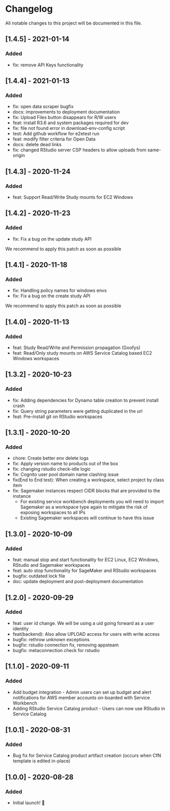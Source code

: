 # Changelog

All notable changes to this project will be documented in this file.

## [1.4.5] - 2021-01-14

### Added
- fix: remove API Keys functionality

## [1.4.4] - 2021-01-13

### Added
- fix: open data scraper bugfix
- docs: improvements to deployment documentation
- fix: Upload Files button disappears for R/W users
- feat: install R3.6 and system packages required for dev
- fix: file not found error in download-env-config script
- test: Add github workflow for e2etest run
- feat: modify filter criteria for Open Data
- docs: delete dead links
- fix: changed RStudio server CSP headers to allow uploads from same-origin

## [1.4.3] - 2020-11-24

### Added
- feat: Support Read/Write Study mounts for EC2 Windows

## [1.4.2] - 2020-11-23

### Added 
- fix: Fix a bug on the update study API

We recommend to apply this patch as soon as possible

## [1.4.1] - 2020-11-18

### Added 
- fix: Handling policy names for windows envs
- fix: Fix a bug on the create study API

We recommend to apply this patch as soon as possible

## [1.4.0] - 2020-11-13

### Added 
- feat: Study Read/Write and Permission propagation (Goofys)
- feat: Read/Only study mounts on AWS Service Catalog based EC2 Windows workspaces

## [1.3.2] - 2020-10-23

### Added 

- fix: Adding dependencies for Dynamo table creation to prevent install crash
- fix: Query string parameters were getting duplicated in the url
- feat: Pre-install git on RStudio workspaces

## [1.3.1] - 2020-10-20

### Added

- chore: Create better env delete logs
- fix: Apply version name to products out of the box
- fix: changing rstudio check-idle logic
- fix: Cognito user pool domain name clashing issue
- fix(End to End test): When creating a workspace, select project by class item
- fix: Sagemaker instances respect CIDR blocks that are provided to the instance
  - For existing service workbench deployments you will need to import Sagemaker as a workspace type again to mitigate the risk of exposing workspaces to all IPs
  - Existing Sagemaker workspaces will continue to have this issue

## [1.3.0] - 2020-10-09

### Added

- feat: manual stop and start functionality for EC2 Linux, EC2 Windows, RStudio and Sagemaker workspaces
- feat: auto stop functionality for SageMaker and RStudio workspaces
- bugfix: outdated lock file
- doc: update deployment and post-deployment documentation

## [1.2.0] - 2020-09-29

### Added

- feat: user id change. We will be using a uid going forward as a user identity
- feat(backend): Also allow UPLOAD access for users with write access
- bugfix: rethrow unknown exceptions
- bugfix: rstudio connection fix, removing appsteam
- bugfix: metaconnection check for rstudio

## [1.1.0] - 2020-09-11

### Added

- Add budget integration - Admin users can set up budget and alert notifications for AWS member accounts on-boarded with Service Workbench
- Adding RStudio Service Catalog product - Users can now use RStudio in Service Catalog

## [1.0.1] - 2020-08-31

### Added

- Bug fix for Service Catalog product artifact creation (occurs when CfN template is edited in-place)

## [1.0.0] - 2020-08-28

### Added

- Initial launch! :rocket:
